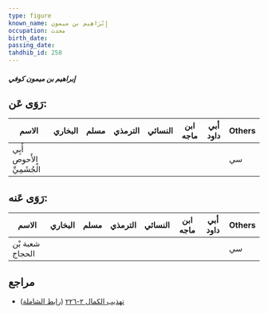 ```yaml
---
type: figure
known_name: إِبْرَاهِيم بن ميمون
occupation: محدث
birth_date:
passing_date:
tahdhib_id: 258
---
```

##### إبراهيم بن ميمون كوفي

## رَوَى عَن:
| الاسم                      | البخاري | مسلم | الترمذي | النسائي | ابن ماجه | أبي داود | Others |
| -------------------------- | ------- | ---- | ------- | ------- | -------- | -------- | ------ |
| أَبِي الأَحوص الْجُشَمِيِّ |         |      |         |         |          |          | سي     |
## رَوَى عَنه:
| الاسم           | البخاري | مسلم | الترمذي | النسائي | ابن ماجه | أبي داود | Others |
| --------------- | ------- | ---- | ------- | ------- | -------- | -------- | ------ |
| شعبة بْن الحجاج |         |      |         |         |          |          | سي     |
## مراجع
- [تهذيب الكمال ٢-٢٢٦](obsidian://open?vault=Tahdhib-al-Kamal&file=Figures/٢٥٨-إبراهيم%20بن%20ميمون%20كوفي) ([رابط الشاملة](https://shamela.ws/book/3722/707))